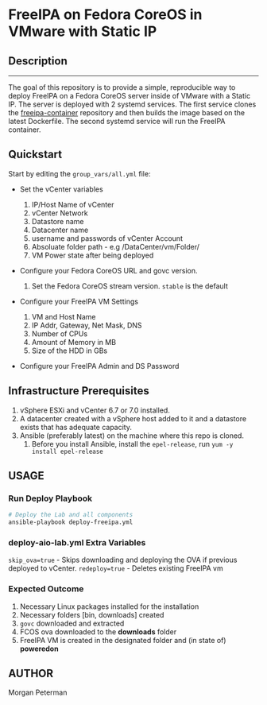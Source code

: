 FreeIPA on Fedora CoreOS in VMware with Static IP
===========================================

## Description
------------

The goal of this repository is to provide a simple, reproducible way to deploy FreeIPA on a Fedora CoreOS server inside of VMware with a Static IP. The server is deployed with 2 systemd services. The first service clones the [freeipa-container](https://github.com/freeipa/freeipa-container) repository and then builds the image based on the latest Dockerfile. The second systemd service will run the FreeIPA container.

## Quickstart

Start by editing the `group_vars/all.yml` file:

+ Set the vCenter variables
    1. IP/Host Name of vCenter
    2. vCenter Network
    3. Datastore name
    4. Datacenter name
    5. username and passwords of vCenter Account
    6. Absoluate folder path - e.g /DataCenter/vm/Folder/
    7. VM Power state after being deployed

+ Configure your Fedora CoreOS URL and govc version.
    1. Set the Fedora CoreOS stream version. `stable` is the default

+ Configure your FreeIPA VM Settings
    1. VM and Host Name
    2. IP Addr, Gateway, Net Mask, DNS
    3. Number of CPUs
    4. Amount of Memory in MB
    5. Size of the HDD in GBs

+ Configure your FreeIPA Admin and DS Password

## Infrastructure Prerequisites

1. vSphere ESXi and vCenter 6.7 or 7.0 installed.
2. A datacenter created with a vSphere host added to it and a datastore exists that has adequate capacity.
3. Ansible (preferably latest) on the machine where this repo is cloned.
    1. Before you install Ansible, install the `epel-release`, run `yum -y install epel-release`

## USAGE

### Run Deploy Playbook
```sh
# Deploy the Lab and all components
ansible-playbook deploy-freeipa.yml
```
### deploy-aio-lab.yml Extra Variables

`skip_ova=true` - Skips downloading and deploying the OVA if previous deployed to vCenter.
`redeploy=true` - Deletes existing FreeIPA vm

### Expected Outcome

1. Necessary Linux packages installed for the installation
2. Necessary folders [bin, downloads] created
3. `govc` downloaded and extracted
4. FCOS ova downloaded to the **downloads** folder
5. FreeIPA VM is created in the designated folder and (in state of) **poweredon**

AUTHOR
------
Morgan Peterman
